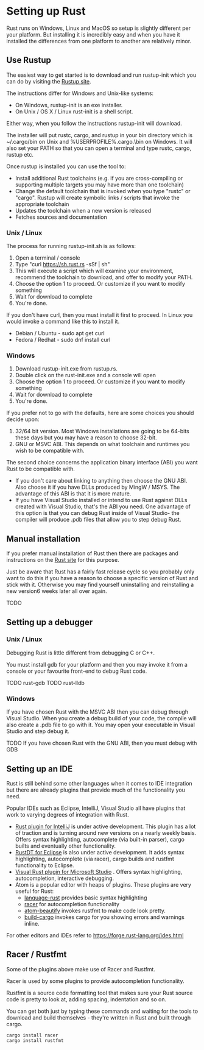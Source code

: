 # Setting up Rust

Rust runs on Windows, Linux and MacOS so setup is slightly different per your platform. But installing it is incredibly easy and when you have it installed the differences from one platform to another are relatively minor.

## Use Rustup

The easiest way to get started is to download and run rustup-init which you can do by visiting the [Rustup site](https://www.rustup.rs/).

The instructions differ for Windows and Unix-like systems:

* On Windows, rustup-init is an exe installer.
* On Unix / OS X / Linux rust-init is a shell script.

Either way, when you follow the instructions rustup-init will download.

The installer will put rustc, cargo, and rustup in your bin directory which is ~/.cargo/bin on Unix and %USERPROFILE%\.cargo.\bin on Windows. It will also set your PATH so that you can open a terminal and type rustc, cargo, rustup etc.

Once rustup is installed you can use the tool to:

* Install additional Rust toolchains (e.g. if you are cross-compiling or supporting multiple targets you may have more than one toolchain)
* Change the default toolchain that is invoked when you type "rustc" or "cargo". Rustup will create symbolic links / scripts that invoke the appropriate toolchain
* Updates the toolchain when a new version is released
* Fetches sources and documentation

### Unix / Linux

The process for running rustup-init.sh is as follows:
1. Open a terminal / console
2. Type "curl https://sh.rust.rs -sSf | sh"
3. This will execute a script which will examine your environment, recommend the toolchain to download, and offer to modify your PATH.
4. Choose the option 1 to proceed. Or customize if you want to modify something
5. Wait for download to complete
6. You're done.

If you don't have curl, then you must install it first to proceed. In Linux you would invoke a command like this to install it.

* Debian / Ubuntu - sudo apt get curl
* Fedora / Redhat - sudo dnf install curl

### Windows

1. Download rustup-init.exe from rustup.rs.
2. Double click on the rust-init.exe and a console will open
3. Choose the option 1 to proceed. Or customize if you want to modify something
4. Wait for download to complete
5. You're done.

If you prefer not to go with the defaults, here are some choices you should decide upon:

1. 32/64 bit version. Most Windows installations are going to be 64-bits these days but you may have a reason to choose 32-bit.
2. GNU or MSVC ABI. This depends on what toolchain and runtimes you wish to be compatible with.

The second choice concerns the application binary interface (ABI) you want Rust to be compatible with.

* If you don't care about linking to anything then choose the GNU ABI. Also choose it if you have DLLs produced by MingW / MSYS. The advantage of this ABI is that it is more mature.
* If you have Visual Studio installed or intend to use Rust against DLLs created with Visual Studio, that's the ABI you need. One advantage of this option is that you can debug Rust inside of Visual Studio- the compiler will produce .pdb files that allow you to step debug Rust.

## Manual installation

If you prefer manual installation of Rust then there are packages and instructions on the [Rust site](https://www.rust-lang.org/en-US/downloads.html) for this purpose.

Just be aware that Rust has a fairly fast release cycle so you probably only want to do this if you have a reason to choose a specific version of Rust and stick with it. Otherwise you may find yourself uninstalling and reinstalling a new version6 weeks later all over again.

TODO

## Setting up a debugger

### Unix / Linux

Debugging Rust is little different from debugging C or C++.

You must install gdb for your platform and then you may invoke it from a console or your favourite front-end to debug Rust code.

TODO rust-gdb
TODO rust-lldb

### Windows

If you have chosen Rust with the MSVC ABI then you can debug through Visual Studio. When you create a debug build of your code, the compile will also create a .pdb file to go with it. You may open your executable in Visual Studio and step debug it.

TODO If you have chosen Rust with the GNU ABI, then you must debug with GDB

## Setting up an IDE

Rust is still behind some other languages when it comes to IDE integration but there are already plugins that provide much of the functionality you need.

Popular IDEs such as Eclipse, IntelliJ, Visual Studio all have plugins that work to varying degrees of integration with Rust.

* [Rust plugin for IntelliJ](https://intellij-rust.github.io/) is under active development. This plugin has a lot of traction and is turning around new versions on a nearly weekly basis.  Offers syntax highlighting, autocomplete (via built-in parser), cargo builts and eventually other functionality.
* [RustDT for Eclipse](https://github.com/RustDT/RustDT) is also under active development. It adds syntax highlighting, autocomplete (via racer), cargo builds and rustfmt functionality to Eclipse.
* [Visual Rust plugin for Microsoft Studio](https://github.com/PistonDevelopers/VisualRust) . Offers syntax highlighting, autocompletion, interactive debugging.
* Atom is a popular editor with heaps of plugins. These plugins are very useful for Rust:
  - [language-rust](https://atom.io/packages/language-rust) provides basic syntax highlighting
  - [racer](https://atom.io/packages/racer) for autocompletion functionality
  - [atom-beautify](https://atom.io/packages/atom-beautify) invokes rustfmt to make code look pretty.
  - [build-cargo](https://atom.io/packages/build-cargo) invokes cargo for you showing errors and warnings inline.

For other editors and IDEs refer to https://forge.rust-lang.org/ides.html

## Racer / Rustfmt

Some of the plugins above make use of Racer and Rustfmt.

Racer is used by some plugins to provide autocompletion functionality.

Rustfmt is a source code formatting tool that makes sure your Rust source code is pretty to look at, adding spacing, indentation and so on.

You can get both just by typing these commands and waiting for the tools to download and build themselves - they're written in Rust and built through cargo.

```
cargo install racer
cargo install rustfmt
```

